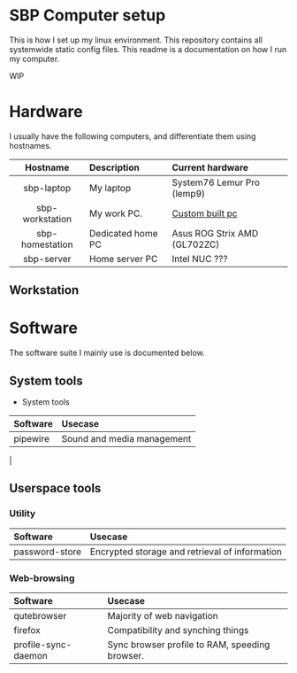 # SBP Computer setup

This is how I set up my linux environment.
This repository contains all systemwide static config files.
This readme is a documentation on how I run my computer.

WIP

# Hardware

I usually have the following computers, and differentiate them using hostnames.

| Hostname          | Description       | Current hardware                  |
|:-----------------:|:----------------- |:--------------------------------- |
| sbp-laptop        | My laptop         | System76 Lemur Pro (lemp9)        |
| sbp-workstation   | My work PC.       | [Custom built pc](Workstation)    |
| sbp-homestation   | Dedicated home PC | Asus ROG Strix AMD (GL702ZC)      |
| sbp-server        | Home server PC    | Intel NUC ???                     |

## Workstation

# Software

The software suite I mainly use is documented below.

## System tools

* System tools

| Software                  | Usecase                                       |
|:------------------------- |:--------------------------------------------- |
| pipewire                  | Sound and media management                    |
| 

## Userspace tools

### Utility

| Software                  | Usecase                                       |
|:------------------------- |:--------------------------------------------- |
| password-store            | Encrypted storage and retrieval of information|

### Web-browsing

| Software                  | Usecase                                       |
|:------------------------- |:--------------------------------------------- |
| qutebrowser               | Majority of web navigation                    |
| firefox                   | Compatibility and synching things             |
| profile-sync-daemon       | Sync browser profile to RAM, speeding browser.|
